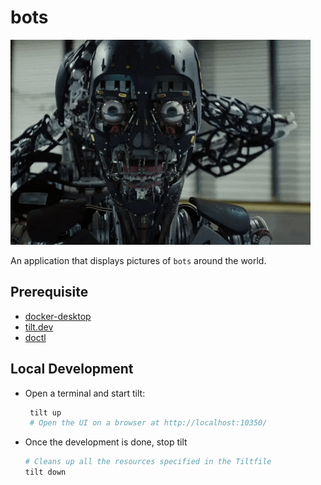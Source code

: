 # bots

![bots](bots.gif)


An application that displays pictures of `bots` around the world. 


## Prerequisite
* [docker-desktop](https://www.docker.com/products/docker-desktop/)
* [tilt.dev](https://docs.tilt.dev/install.html)
* [doctl](https://docs.digitalocean.com/reference/doctl/)

## Local Development
- Open a terminal and start tilt: 
    ```bash
     tilt up
     # Open the UI on a browser at http://localhost:10350/
     ```       
- Once the development is done, stop tilt
    ```bash
    # Cleans up all the resources specified in the Tiltfile
    tilt down
    ```


